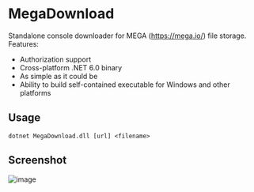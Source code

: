 # MegaDownload
Standalone console downloader for MEGA (https://mega.io/) file storage. Features:

- Authorization support
- Cross-platform .NET 6.0 binary
- As simple as it could be
- Ability to build self-contained executable for Windows and other platforms

## Usage
`dotnet MegaDownload.dll [url] <filename>`

## Screenshot
![image](https://user-images.githubusercontent.com/13541699/142248525-d8e2a43d-fc61-401c-8e24-9980169c7565.png)
